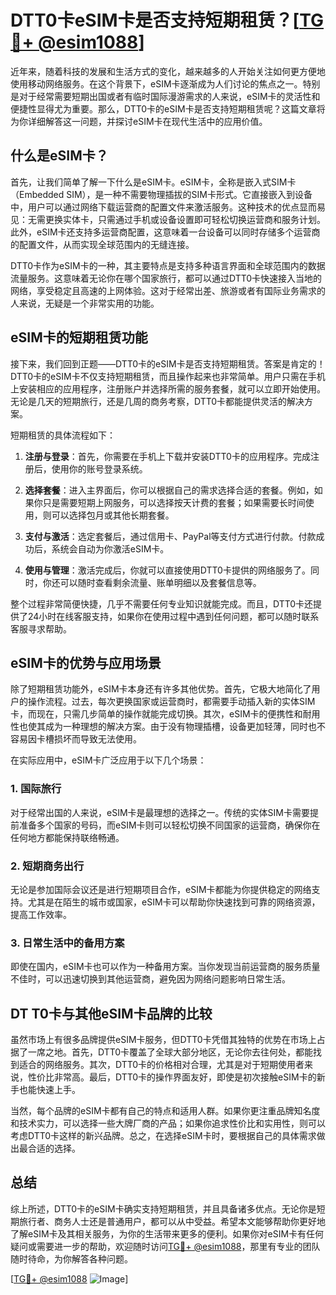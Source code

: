 # DTT0卡eSIM卡是否支持短期租赁？[[TG💪+ @esim1088](https://t.me/s/esim1088)]

近年来，随着科技的发展和生活方式的变化，越来越多的人开始关注如何更方便地使用移动网络服务。在这个背景下，eSIM卡逐渐成为人们讨论的焦点之一。特别是对于经常需要短期出国或者有临时国际漫游需求的人来说，eSIM卡的灵活性和便捷性显得尤为重要。那么，DTT0卡的eSIM卡是否支持短期租赁呢？这篇文章将为你详细解答这一问题，并探讨eSIM卡在现代生活中的应用价值。

## 什么是eSIM卡？

首先，让我们简单了解一下什么是eSIM卡。eSIM卡，全称是嵌入式SIM卡（Embedded SIM），是一种不需要物理插拔的SIM卡形式。它直接嵌入到设备中，用户可以通过网络下载运营商的配置文件来激活服务。这种技术的优点显而易见：无需更换实体卡，只需通过手机或设备设置即可轻松切换运营商和服务计划。此外，eSIM卡还支持多运营商配置，这意味着一台设备可以同时存储多个运营商的配置文件，从而实现全球范围内的无缝连接。

DTT0卡作为eSIM卡的一种，其主要特点是支持多种语言界面和全球范围内的数据流量服务。这意味着无论你在哪个国家旅行，都可以通过DTT0卡快速接入当地的网络，享受稳定且高速的上网体验。这对于经常出差、旅游或者有国际业务需求的人来说，无疑是一个非常实用的功能。

## eSIM卡的短期租赁功能

接下来，我们回到正题——DTT0卡的eSIM卡是否支持短期租赁。答案是肯定的！DTT0卡的eSIM卡不仅支持短期租赁，而且操作起来也非常简单。用户只需在手机上安装相应的应用程序，注册账户并选择所需的服务套餐，就可以立即开始使用。无论是几天的短期旅行，还是几周的商务考察，DTT0卡都能提供灵活的解决方案。

短期租赁的具体流程如下：

1. **注册与登录**：首先，你需要在手机上下载并安装DTT0卡的应用程序。完成注册后，使用你的账号登录系统。
   
2. **选择套餐**：进入主界面后，你可以根据自己的需求选择合适的套餐。例如，如果你只是需要短期上网服务，可以选择按天计费的套餐；如果需要长时间使用，则可以选择包月或其他长期套餐。

3. **支付与激活**：选定套餐后，通过信用卡、PayPal等支付方式进行付款。付款成功后，系统会自动为你激活eSIM卡。

4. **使用与管理**：激活完成后，你就可以直接使用DTT0卡提供的网络服务了。同时，你还可以随时查看剩余流量、账单明细以及套餐信息等。

整个过程非常简便快捷，几乎不需要任何专业知识就能完成。而且，DTT0卡还提供了24小时在线客服支持，如果你在使用过程中遇到任何问题，都可以随时联系客服寻求帮助。

## eSIM卡的优势与应用场景

除了短期租赁功能外，eSIM卡本身还有许多其他优势。首先，它极大地简化了用户的操作流程。过去，每次更换国家或运营商时，都需要手动插入新的实体SIM卡，而现在，只需几步简单的操作就能完成切换。其次，eSIM卡的便携性和耐用性也使其成为一种理想的解决方案。由于没有物理插槽，设备更加轻薄，同时也不容易因卡槽损坏而导致无法使用。

在实际应用中，eSIM卡广泛应用于以下几个场景：

### 1. 国际旅行
对于经常出国的人来说，eSIM卡是最理想的选择之一。传统的实体SIM卡需要提前准备多个国家的号码，而eSIM卡则可以轻松切换不同国家的运营商，确保你在任何地方都能保持联络畅通。

### 2. 短期商务出行
无论是参加国际会议还是进行短期项目合作，eSIM卡都能为你提供稳定的网络支持。尤其是在陌生的城市或国家，eSIM卡可以帮助你快速找到可靠的网络资源，提高工作效率。

### 3. 日常生活中的备用方案
即使在国内，eSIM卡也可以作为一种备用方案。当你发现当前运营商的服务质量不佳时，可以迅速切换到其他运营商，避免因为网络问题影响日常生活。

## DT T0卡与其他eSIM卡品牌的比较

虽然市场上有很多品牌提供eSIM卡服务，但DTT0卡凭借其独特的优势在市场上占据了一席之地。首先，DTT0卡覆盖了全球大部分地区，无论你去往何处，都能找到适合的网络服务。其次，DTT0卡的价格相对合理，尤其是对于短期使用者来说，性价比非常高。最后，DTT0卡的操作界面友好，即使是初次接触eSIM卡的新手也能快速上手。

当然，每个品牌的eSIM卡都有自己的特点和适用人群。如果你更注重品牌知名度和技术实力，可以选择一些大牌厂商的产品；如果你追求性价比和实用性，则可以考虑DTT0卡这样的新兴品牌。总之，在选择eSIM卡时，要根据自己的具体需求做出最合适的选择。

## 总结

综上所述，DTT0卡的eSIM卡确实支持短期租赁，并且具备诸多优点。无论你是短期旅行者、商务人士还是普通用户，都可以从中受益。希望本文能够帮助你更好地了解eSIM卡及其相关服务，为你的生活带来更多的便利。如果你对eSIM卡有任何疑问或需要进一步的帮助，欢迎随时访问[TG💪+ @esim1088](https://t.me/s/esim1088)，那里有专业的团队随时待命，为你解答各种问题。

[[TG💪+ @esim1088](https://t.me/s/esim1088) ![Image](https://i.postimg.cc/4NQfJmqS/Snipaste-2025-05-13-00-14-12.png)]